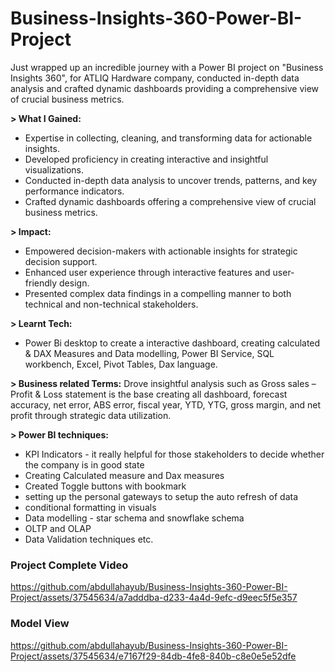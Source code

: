# Business-Insights-360-Power-BI-Project

Just wrapped up an incredible journey with a Power BI project on "Business Insights 360", for ATLIQ Hardware company, conducted in-depth data analysis and crafted dynamic dashboards providing a comprehensive view of crucial business metrics. 

**> What I Gained:**
- Expertise in collecting, cleaning, and transforming data for actionable insights.
- Developed proficiency in creating interactive and insightful visualizations.
- Conducted in-depth data analysis to uncover trends, patterns, and key performance indicators.
- Crafted dynamic dashboards offering a comprehensive view of crucial business metrics.

**> Impact:**
- Empowered decision-makers with actionable insights for strategic decision support.
- Enhanced user experience through interactive features and user-friendly design.
- Presented complex data findings in a compelling manner to both technical and non-technical stakeholders.

**> Learnt Tech:**
- Power Bi desktop to create a interactive dashboard, creating calculated & DAX Measures and Data modelling, Power BI Service, SQL workbench, Excel, Pivot Tables, Dax language. 

**> Business related Terms:** 
Drove insightful analysis such as Gross sales – Profit & Loss statement is the base creating all dashboard, forecast accuracy, net error, ABS error, fiscal year, YTD, YTG, gross margin, and net profit through strategic data utilization.

**> Power BI techniques:**
- KPI Indicators - it really helpful for those stakeholders to decide whether the company is in good state
- Creating Calculated measure and Dax measures
- Created Toggle buttons with bookmark
- setting up the personal gateways to setup the auto refresh of data
- conditional formatting in visuals
- Data modelling - star schema and snowflake schema
- OLTP and OLAP
- Data Validation techniques etc.



### Project Complete Video

https://github.com/abdullahayub/Business-Insights-360-Power-BI-Project/assets/37545634/a7adddba-d233-4a4d-9efc-d9eec5f5e357

### Model View

https://github.com/abdullahayub/Business-Insights-360-Power-BI-Project/assets/37545634/e7167f29-84db-4fe8-840b-c8e0e5e52dfe
